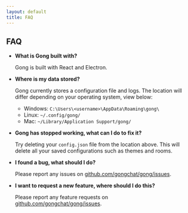 ```yaml
---
layout: default
title: FAQ
---
```


## FAQ

- **What is Gong built with?**

  Gong is built with React and Electron.

- **Where is my data stored?**

  Gong currently stores a configuration file and logs. The location will differ depending on your operating system, view below:

  - Windows: `C:\Users\<username>\AppData\Roaming\gong\`
  - Linux: `~/.config/gong/`
  - Mac: `~/Library/Application Support/gong/`

- **Gong has stopped working, what can I do to fix it?**

  Try deleting your `config.json` file from the location above. This will delete all your saved configurations such as themes and rooms.

- **I found a bug, what should I do?**

  Please report any issues on [github.com/gongchat/gong/issues](https://github.com/gongchat/gong/issues).

- **I want to request a new feature, where should I do this?**

  Please report any feature requests on [github.com/gongchat/gong/issues](https://github.com/gongchat/gong/issues).